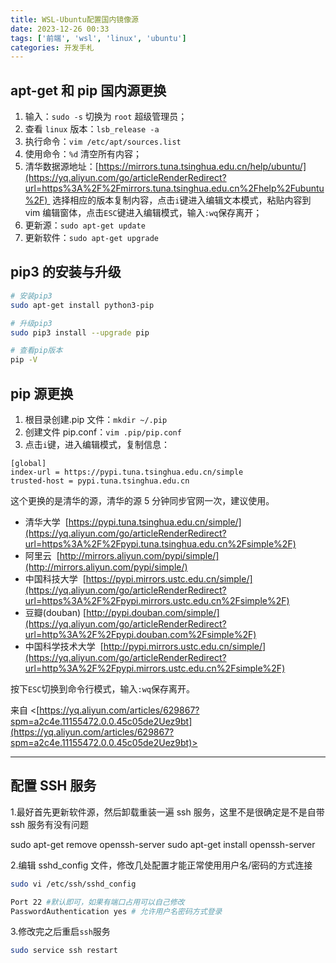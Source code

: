 ```yaml
---
title: WSL-Ubuntu配置国内镜像源
date: 2023-12-26 00:33
tags: ['前端', 'wsl', 'linux', 'ubuntu']
categories: 开发手札
---
```


## apt-get 和 pip 国内源更换

1. 输入：`sudo -s` 切换为 `root` 超级管理员；
2. 查看 `linux` 版本：`lsb_release -a`
3. 执行命令：`vim /etc/apt/sources.list`
4. 使用命令：`%d` 清空所有内容；
5. 清华数据源地址：[https://mirrors.tuna.tsinghua.edu.cn/help/ubuntu/](https://yq.aliyun.com/go/articleRenderRedirect?url=https%3A%2F%2Fmirrors.tuna.tsinghua.edu.cn%2Fhelp%2Fubuntu%2F)  选择相应的版本复制内容，点击`i`键进入编辑文本模式，粘贴内容到 vim 编辑窗体，点击`ESC`键进入编辑模式，输入`:wq`保存离开；
6. 更新源：`sudo apt-get update`
7. 更新软件：`sudo apt-get upgrade`

<!-- more -->

## pip3 的安装与升级

```bash
# 安装pip3
sudo apt-get install python3-pip

# 升级pip3
sudo pip3 install --upgrade pip

# 查看pip版本
pip -V
```

## pip 源更换

1. 根目录创建.pip 文件：`mkdir ~/.pip`
2. 创建文件 pip.conf：`vim .pip/pip.conf`
3. 点击`i`键，进入编辑模式，复制信息：

```
[global]
index-url = https://pypi.tuna.tsinghua.edu.cn/simple
trusted-host = pypi.tuna.tsinghua.edu.cn
```

这个更换的是清华的源，清华的源 5 分钟同步官网一次，建议使用。

- 清华大学  [https://pypi.tuna.tsinghua.edu.cn/simple/](https://yq.aliyun.com/go/articleRenderRedirect?url=https%3A%2F%2Fpypi.tuna.tsinghua.edu.cn%2Fsimple%2F)
- 阿里云  [http://mirrors.aliyun.com/pypi/simple/](http://mirrors.aliyun.com/pypi/simple/)
- 中国科技大学  [https://pypi.mirrors.ustc.edu.cn/simple/](https://yq.aliyun.com/go/articleRenderRedirect?url=https%3A%2F%2Fpypi.mirrors.ustc.edu.cn%2Fsimple%2F)
- 豆瓣(douban) [http://pypi.douban.com/simple/](https://yq.aliyun.com/go/articleRenderRedirect?url=http%3A%2F%2Fpypi.douban.com%2Fsimple%2F)
- 中国科学技术大学  [http://pypi.mirrors.ustc.edu.cn/simple/](https://yq.aliyun.com/go/articleRenderRedirect?url=http%3A%2F%2Fpypi.mirrors.ustc.edu.cn%2Fsimple%2F)

按下`ESC`切换到命令行模式，输入`:wq`保存离开。

来自 <[https://yq.aliyun.com/articles/629867?spm=a2c4e.11155472.0.0.45c05de2Uez9bt](https://yq.aliyun.com/articles/629867?spm=a2c4e.11155472.0.0.45c05de2Uez9bt)>

---

## 配置 SSH 服务

1.最好首先更新软件源，然后卸载重装一遍 ssh 服务，这里不是很确定是不是自带 ssh 服务有没有问题

sudo apt-get remove openssh-server sudo apt-get install openssh-server

2.编辑 sshd_config 文件，修改几处配置才能正常使用用户名/密码的方式连接

```bash
sudo vi /etc/ssh/sshd_config

Port 22 #默认即可，如果有端口占用可以自己修改
PasswordAuthentication yes # 允许用户名密码方式登录
```

3.修改完之后重启`ssh`服务

```bash
sudo service ssh restart
```
